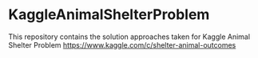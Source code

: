 # KaggleAnimalShelterProblem
This repository contains the solution approaches taken for Kaggle Animal Shelter Problem https://www.kaggle.com/c/shelter-animal-outcomes
